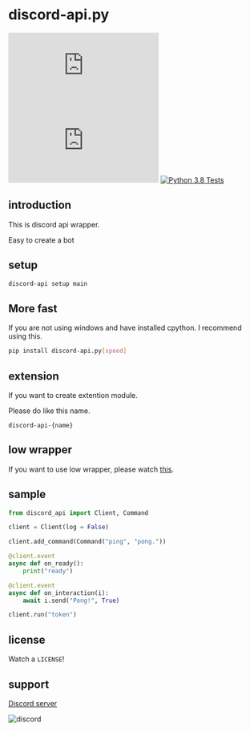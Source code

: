 # discord-api.py
![PyPI](https://img.shields.io/pypi/v/discord-api.py) ![download](https://img.shields.io/pypi/dm/discord-api.py) [![Python 3.8 Tests](https://github.com/tuna2134/discord-api.py/actions/workflows/py38-test.yml/badge.svg?branch=main)](https://github.com/tuna2134/discord-api.py/actions/workflows/py38-test.yml)

## introduction

This is discord api wrapper.

Easy to create a bot

## setup

```bash
discord-api setup main
```

## More fast

If you are not using windows and have installed cpython. I recommend using this.

```bash
pip install discord-api.py[speed]
```

## extension

If you want to create extention module.

Please do like this name.

`discord-api-{name}`

## low wrapper

If you want to use low wrapper, please watch [this](https://github.com/tuna2134/discord-api.py/blob/main/discord_api/low/README.md).

## sample

```python
from discord_api import Client, Command

client = Client(log = False)

client.add_command(Command("ping", "pong."))

@client.event
async def on_ready():
    print("ready")

@client.event
async def on_interaction(i):
    await i.send("Pong!", True)

client.run("token")
```

## license

Watch a `LICENSE`!

## support

[Discord server](https://discord.gg/VpBs4zGC3z)

![discord](https://discord.com/widget?id=912542431185100862&theme=dark")
